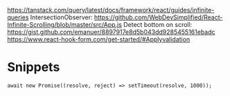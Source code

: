 https://tanstack.com/query/latest/docs/framework/react/guides/infinite-queries
IntersectionObserver: https://github.com/WebDevSimplified/React-Infinite-Scrolling/blob/master/src/App.js
Detect bottom on scroll: https://gist.github.com/emanuer/8897917e8d5b043dd9285455161ebadc
https://www.react-hook-form.com/get-started/#Applyvalidation

# Snippets

`await new Promise((resolve, reject) => setTimeout(resolve, 1000));`

